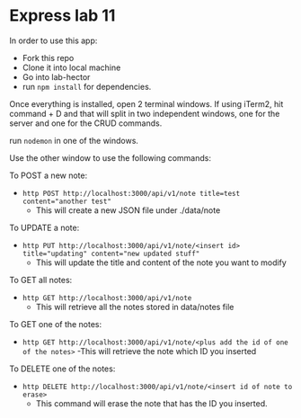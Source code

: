 # Express lab 11

In order to use this app:
  - Fork this repo
  - Clone it into local machine
  - Go into lab-hector 
  - run ```npm install``` for dependencies.


Once everything is installed, open 2 terminal windows. If using iTerm2, hit command + D and that will split in two independent windows, one for the server and one for the CRUD commands.

run ```nodemon``` in one of the windows.

Use the other window to use the following commands: 

To POST a new note:

- ```http POST http://localhost:3000/api/v1/note title=test content="another test"```
    - This will create a new JSON file under ./data/note

To UPDATE a note:

- ```http PUT http://localhost:3000/api/v1/note/<insert id> title="updating" content="new updated stuff"```
    - This will update the title and content of the note you want to modify

To GET all notes:

- ```http GET http://localhost:3000/api/v1/note```
    - This will retrieve all the notes stored in data/notes file

To GET one of the notes:
- ```http GET http://localhost:3000/api/v1/note/<plus add the id of one of the notes>```
    -This will retrieve the note which ID you inserted

To DELETE one of the notes:

- ```http DELETE http://localhost:3000/api/v1/note/<insert id of note to erase>```
    - This command will erase the note that has the ID you inserted.

